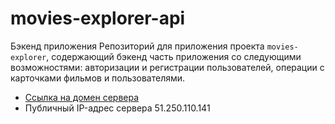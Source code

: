 # movies-explorer-api
Бэкенд приложения
Репозиторий для приложения проекта `movies-explorer`, содержающий бэкенд часть приложения со следующими возможностями: авторизации и регистрации пользователей, операции с карточками фильмов и пользователями.
  
* [Ссылка на домен сервера](https://api.movies-explorer-dudta.nomoreparties.sbs)
* Публичный IP-адрес сервера 51.250.110.141
